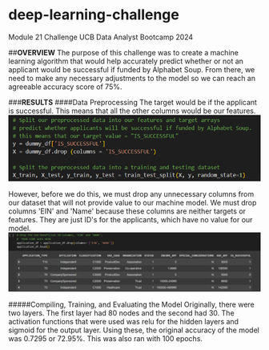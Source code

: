 # deep-learning-challenge
Module 21 Challenge UCB Data Analyst Bootcamp 2024


##**OVERVIEW**
The purpose of this challenge was to create a machine learning algorithm that would help accurately predict whether or not an applicant would be successful if funded by Alphabet Soup. From there, we need to make any necessary adjustments to the model so we can reach an agreeable accuracy score of 75%.


###**RESULTS**
####Data Preprocessing
The target would be if the applicant is successful.
This means that all the other columns would be our features.
![Alt text](images\targetANDfeature.png)

However, before we do this, we must drop any unnecessary columns from our dataset that will not provide value to our machine model. We must drop columns 'EIN' and 'Name' because these columns are neither targets or features. They are just ID's for the applicants, which have no value for our model.
![Alt text](images\droppedColumns.png)

#####Compiling, Training, and Evaluating the Model
Originally, there were two layers. The first layer had 80 nodes and the second had 30. The activation functions that were used was relu for the hidden layers and sigmoid for the output layer.
Using these, the original accuracy of the model was 0.7295 or 72.95%. This was also ran with 100 epochs.

